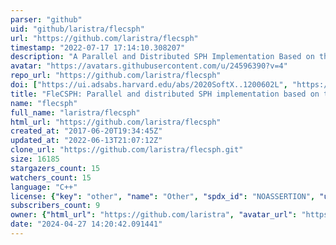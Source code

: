 ```yaml
---
parser: "github"
uid: "github/laristra/flecsph"
url: "https://github.com/laristra/flecsph"
timestamp: "2022-07-17 17:14:10.308207"
description: "A Parallel and Distributed SPH Implementation Based on the FleCSI"
avatar: "https://avatars.githubusercontent.com/u/24596390?v=4"
repo_url: "https://github.com/laristra/flecsph"
doi: ["https://ui.adsabs.harvard.edu/abs/2020SoftX..1200602L", "https://ui.adsabs.harvard.edu/abs/2020ascl.soft07011L/abstract"]
title: "FleCSPH: Parallel and distributed SPH implementation based on the FleCSI"
name: "flecsph"
full_name: "laristra/flecsph"
html_url: "https://github.com/laristra/flecsph"
created_at: "2017-06-20T19:34:45Z"
updated_at: "2022-06-13T21:07:12Z"
clone_url: "https://github.com/laristra/flecsph.git"
size: 16185
stargazers_count: 15
watchers_count: 15
language: "C++"
license: {"key": "other", "name": "Other", "spdx_id": "NOASSERTION", "url": null, "node_id": "MDc6TGljZW5zZTA="}
subscribers_count: 9
owner: {"html_url": "https://github.com/laristra", "avatar_url": "https://avatars.githubusercontent.com/u/24596390?v=4", "login": "laristra", "type": "Organization"}
date: "2024-04-27 14:20:42.091441"
---
```

